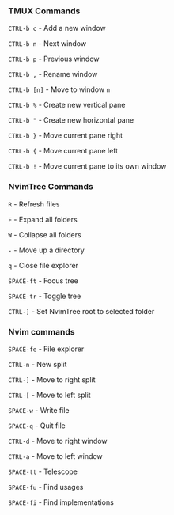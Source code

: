 
### TMUX Commands

`CTRL-b c` - Add a new window

`CTRL-b n` - Next window

`CTRL-b p` - Previous window

`CTRL-b ,` - Rename window

`CTRL-b [n]` - Move to window `n`

`CTRL-b %` - Create new vertical pane

`CTRL-b "` - Create new horizontal pane

`CTRL-b }` - Move current pane right

`CTRL-b {` - Move current pane left

`CTRL-b !` - Move current pane to its own window

### NvimTree Commands

`R` - Refresh files

`E` - Expand all folders

`W` - Collapse all folders

`-` - Move up a directory

`q` - Close file explorer

`SPACE-ft` - Focus tree

`SPACE-tr` - Toggle tree

`CTRL-]` - Set NvimTree root to selected folder

### Nvim commands

`SPACE-fe` - File explorer

`CTRL-n` - New split

`CTRL-]` - Move to right split

`CTRL-[` - Move to left split

`SPACE-w` - Write file

`SPACE-q` - Quit file

`CTRL-d` - Move to right window

`CTRL-a` - Move to left window

`SPACE-tt` - Telescope

`SPACE-fu` - Find usages

`SPACE-fi` - Find implementations
